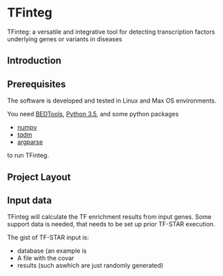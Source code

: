 # TFinteg

TFinteg: a versatile and integrative tool for detecting transcription factors underlying genes or variants in diseases



## Introduction



## Prerequisites

The software is developed and tested in Linux and Max OS environments.

You need [BEDTools](https://github.com/arq5x/bedtools2),  [Python 3.5](https://www.python.org/), and some python packages 

* [numpy](http://www.numpy.org/)
* [tqdm](https://pypi.python.org/pypi/tqdm)
* [argparse](https://pypi.python.org/pypi/argparse)

to run TFinteg.

## Project Layout


## Input data
TFinteg will calculate the TF enrichment results from input genes.
Some support data is needed, that needs to be set up prior TF-STAR execution.

The gist of TF-STAR input is:
- database (an example is 
- A file with the covar
-  results (such aswhich are just randomly generated)

